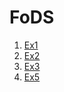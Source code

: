 # FoDS

1. [Ex1](https://github.com/ApfelPresse/FoDS/blob/master/Ex1/Ex1.ipynb)
2. [Ex2](https://github.com/ApfelPresse/FoDS/blob/master/Ex2/Ex2.ipynb)
3. [Ex3](https://github.com/ApfelPresse/FoDS/blob/master/Ex3/E03.ipynb)
5. [Ex5](https://github.com/ApfelPresse/FoDS/blob/master/Ex5/Ex5.ipynb)

